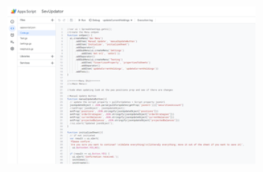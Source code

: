 ![setup reference](https://github.com/Strodow/Sev-Sheets/blob/main/Screenshot%202021-02-16%20013126.png?raw=true)

